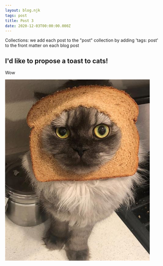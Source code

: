 ```yaml
---
layout: blog.njk
tags: post
title: Post 3
date: 2020-12-03T00:00:00.000Z
---
```

Collections: we add each post to the "post" collection by adding 'tags: post' to the front matter on each blog post

## I'd like to propose a toast to cats!

Wow

![kitty](/images/cat4.jpg)